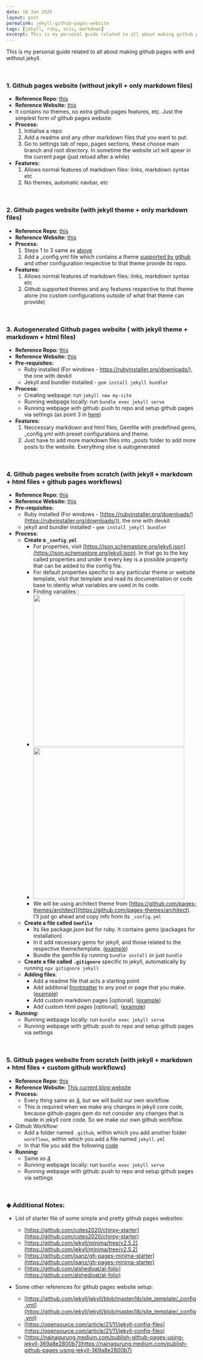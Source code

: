```yaml
---
date: 18 Jan 2025
layout: post
permalink: jekyll-github-pages-website
tags: [jekyll, ruby, scss, markdown]
excerpt: This is my personal guide related to all about making github pages with and without jekyll.
---
```


This is my personal guide related to all about making github pages with and without jekyll.

<br>

### 1. Github pages website (without jekyll + only markdown files)

- **Reference Repo**: [this](https://github.com/Anusree6154s/github-pages-website-demo-1)
- **Reference Website:** [this](https://anusree6154s.github.io/github-pages-website-demo-1/)
- It contains no themes, no extra github pages features, etc. Just the simplest form of github pages website.
- **Process:**
  1. Initialise a repo
  2. Add a readme and any other markdown files that you want to put.
  3. Go to settings tab of repo, pages sections, these choose main branch and root directory. In sometime the website url will apear in the current page (just reload after a while)
- **Features:**
  1. Allows normal features of markdown files: links, markdown syntax etc
  2. No themes, automatic navbar, etc

<br>

### 2. Github pages website (with jekyll theme + only markdown files)

- **Reference Repo:** [this](https://github.com/Anusree6154s/github-pages-website-demo-2)
- **Reference Website:** [this](https://anusree6154s.github.io/github-pages-website-demo-2/)
- **Process:**
  1. Steps 1 to 3 same as [above](#1-github-pages-website-without-jekyll-only-markdown-files)
  2. Add a \_config.yml file which contains a theme [supported by github](https://pages.github.com/themes/) and other configuration respective to that theme provide its repo.
- **Features:**
  1. Allows normal features of markdown files: links, markdown syntax etc
  2. Github supported themes and any features respective to that theme alone (no custom configurations outside of what that theme can provide)

<br>

### 3. Autogenerated Github pages website ( with jekyll theme + markdown + html files)

- **Reference Repo:** [this](https://github.com/Anusree6154s/github-pages-website-demo-3)
- **Reference Website:** [this](https://anusree6154s.github.io/github-pages-website-demo-3/)
- **Pre-requisites:**
  - Ruby installed (For windows - https://rubyinstaller.org/downloads/), the one with devkit
  - Jekyll and bundler installed - `gem install jekyll bundler`
- **Process:**
  - Creating webpage: run `jekyll new my-site`
  - Running webpage locally: run `bundle exec jekyll serve`
  - Running webpage with github: push to repo and setup github pages via settings (as point 3 in [here](#1-github-pages-website-without-jekyll-only-markdown-files))
- **Features:**
  1. Neccessary markdown and html files, Gemfile with predefined gems, \_config.yml with preset configurations and theme.
  2. Just have to add more markdown files into \_posts folder to add more posts to the website. Everything else is autogenerated

<br>

### 4. Github pages website from scratch (with jekyll +  markdown + html files + github pages workflows)
- **Reference Repo:** [this](https://github.com/Anusree6154s/github-pages-website-demo-4)
- **Reference Website:** [this](https://anusree6154s.github.io/github-pages-website-demo-4/)
- **Pre-requisites:**
  - Ruby installed (For windows - [https://rubyinstaller.org/downloads/](https://rubyinstaller.org/downloads/)), the one with devkit
  - jekyll and bundler installed - `gem install jekyll bundler`
- **Process:**
  - **Create a `_config.yml`**
    - For properties, visit [https://json.schemastore.org/jekyll.json](https://json.schemastore.org/jekyll.json). In that go to the key called properties and under it every key is a possible property that can be added to the config file.
    - For default properties specific to any particular theme or website template, visit that template and read its documentation or code base to identiy what variables are used in its code.
    - Finding variables :
    - <img src='https://github.com/user-attachments/assets/04612ac5-0aba-45f2-8b2e-fdea9d482f74' width='400'/>
    - <img src='https://github.com/user-attachments/assets/045f61eb-3b55-407a-9ace-a021514d1913' width='400'/>
    - We will be using architect theme from [https://github.com/pages-themes/architect](https://github.com/pages-themes/architect). I'll just go ahead and copy info from its `_config.yml`
  - **Create a file called `Gemfile`**
    - Its like package.json but for ruby. It contains gems (packages for installation)
    - In it add necessary gems for jekyll, and those related to the respective theme/template. ([example](https://github.com/Anusree6154s/github-pages-website-demo-4/blob/main/Gemfile))
    - Bundle the gemfile by running `bundle install` or just `bundle`
  - **Create a file called `.gitignore`** specific to jekyll, automatically by running `npx gitignore jekyll`
  - **Adding files**:
    - Add a readme file that acts a starting point
    - Add additonal [frontmatter](https://jekyllrb.com/docs/front-matter/) to any post or page that you make. ([example](https://github.com/Anusree6154s/github-pages-website-demo-4/blob/main/first-default-page.md?plain=1))
    - Add custom markdown pages [optional]. ([example](https://github.com/Anusree6154s/github-pages-website-demo-4/blob/main/first-simple-page.md))
    - Add custom html pages [optional]. ([example](https://github.com/Anusree6154s/github-pages-website-demo-4/blob/main/_layouts/default.html))
- **Running:**
  - Running webpage locally: run `bundle exec jekyll serve`
  - Running webpage with github: push to repo and setup github pages via settings

<br>

### 5. Github pages website from scratch (with jekyll + markdown + html files + custom github workflows)
- **Reference Repo:** [this](https://github.com/Anusree6154s/documentation)
- **Reference Website:** [This current blog website](https://anusree6154s.github.io/documentation/)
- **Process:**
  - Every thing same as [4](#4-github-pages-website-from-scratch-with-jekyll---markdown--html-files--github-pages-workflows), but we will build our own workflow.
  - This is required when we make any changes in jekyll core code, because github-pages gem do not consider any changes that is made in jekyll core code. So we make our own github workflow.
- Github Workflow:
  - Add a folder named `.github`, within which you add another folder `workflows`, within which you add a file named `jekyll.yml`
  - In that file you add the following [code](https://github.com/Anusree6154s/documentation/blob/main/.github/workflows/jekyll.yml) 
- **Running:**
  - Same as [4](#4-github-pages-website-from-scratch-with-jekyll---markdown--html-files--github-pages-workflows)
  - Running webpage locally: run `bundle exec jekyll serve`
  - Running webpage with github: push to repo and setup github pages via settings

<br>

### ◈ Additional Notes:

- List of starter file of some simple and pretty github pages websites:
  - [https://github.com/cotes2020/chirpy-starter](https://github.com/cotes2020/chirpy-starter)
  - [https://github.com/jekyll/minima/tree/v2.5.2](https://github.com/jekyll/minima/tree/v2.5.2)
  - [https://github.com/jsanz/gh-pages-minima-starter](https://github.com/jsanz/gh-pages-minima-starter)
  - [https://github.com/alshedivat/al-folio](https://github.com/alshedivat/al-folio)

- Some other references for github pages website setup:
  - [https://github.com/jekyll/jekyll/blob/master/lib/site_template/_config.yml](https://github.com/jekyll/jekyll/blob/master/lib/site_template/_config.yml)
  - [https://opensource.com/article/21/11/jekyll-config-files](https://opensource.com/article/21/11/jekyll-config-files)
  - [https://nainagurung.medium.com/publish-github-pages-using-jekyll-369a8e2800b7](https://nainagurung.medium.com/publish-github-pages-using-jekyll-369a8e2800b7)
